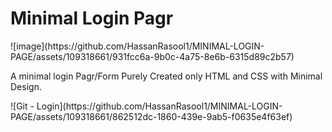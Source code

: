 <h1> Minimal Login Pagr</h1>
![image](https://github.com/HassanRasool1/MINIMAL-LOGIN-PAGE/assets/109318661/931fcc6a-9b0c-4a75-8e6b-6315d89c2b57)
<p>A minimal login Pagr/Form Purely Created only HTML and CSS with Minimal Design.</p>
![Git - Login](https://github.com/HassanRasool1/MINIMAL-LOGIN-PAGE/assets/109318661/862512dc-1860-439e-9ab5-f0635e4f63ef)
